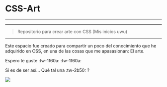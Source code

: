 # CSS-Art

------------


------------


> Repositorio para crear arte con CSS (Mis inicios uwu)

------------

Este espacio fue creado para compartir un poco del conocimiento que he adquirido en CSS, en una de las cosas que me apasasionan: El arte.

Espero te guste :tw-1f60a: :tw-1f60a:

Si es de ser así... Qué tal una :tw-2b50: ?

![](https://i.imgur.com/MxmPYYZ.jpeg)
